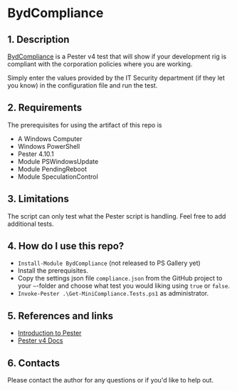 # BydCompliance

## 1. Description

[BydCompliance](https://github.com/DennisL68/BydCompliance) is a Pester v4 test that will show if your development rig is compliant with the 
corporation policies where you are working.

Simply enter the values provided by the IT Security department (if they let you know) in the configuration file and run the test.

## 2. Requirements

The prerequisites for using the artifact of this repo is

* A Windows Computer
* Windows PowerShell
* Pester 4.10.1
* Module PSWindowsUpdate
* Module PendingReboot 
* Module SpeculationControl

## 3. Limitations

The script can only test what the Pester script is handling. Feel free to add additional tests.

## 4. How do I use this repo?

* `Install-Module BydCompliance` (not released to PS Gallery yet)
* Install the prerequisites.
* Copy the settings json file `compliance.json` from the GitHub project to your `~`-folder and choose what test you 
  would liking using `true` or `false`.
* `Invoke-Pester .\Get-MiniCompliance.Tests.ps1` as administrator.

## 5. References and links

* [Introduction to Pester][1]
* [Pester v4 Docs][1]

## 6. Contacts

Please contact the author for any questions or if you'd like to help out.

[1]:https://www.dbi-services.com/blog/an-introduction-to-pester-unit-testing-and-infrastructure-checks-in-powershell/
[2]:https://pester.dev/docs/v4/quick-start
